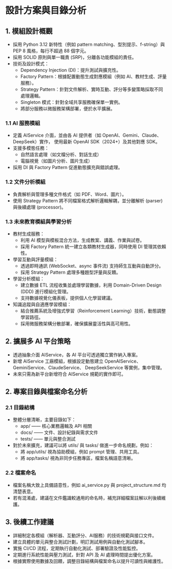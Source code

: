 # 設計方案與目錄分析

## 1. 模組設計概觀

- 採用 Python 3.12 新特性（例如 pattern matching、型別提示、f-string）與 PEP 8 風格，每行不超過 88 個字元。
- 採用 SOLID 原則與單一職責 (SRP)，分離各功能模組的責任。
- 技術及設計模式：
  - Dependency Injection (DI)：提升測試與擴充性。
  - Factory Pattern：根據配置動態生成對應模組（例如 AI、教材生成、評量服務）。
  - Strategy Pattern：針對文件解析、實時互動、評分等多變策略採取不同處理邏輯。
  - Singleton 模式：針對全域共享服務確保單一實例。
  - 將部分服務以微服務架構部署，便於水平擴展。

### 1.1 AI 服務模組
- 定義 AIService 介面，並由各 AI 提供者（如 OpenAI、Gemini、Claude、DeepSeek）實作，
  使用最新 OpenAI SDK（2024+）及其他對應 SDK。
- 支援多模態任務：
  - 自然語言處理（如文檔分析、對話生成）
  - 電腦視覺（如圖片分析、圖片生成）
- 採用 DI 與 Factory Pattern 促進動態擴充與錯誤處理。

### 1.2 文件分析模組
- 負責解析與管理多種文件格式（如 PDF、Word、圖片）。
- 使用 Strategy Pattern 將不同檔案格式解析邏輯解耦，並分離解析 (parser) 與後續處理 (processor)。
  
### 1.3 未來教育模組與學習分析
- 教材生成服務：
  - 利用 AI 模型與模板混合方法，生成教案、講義、作業與試卷。
  - 採用 Factory Pattern 統一建立各類教材生成器，同時使用 DI 管理其依賴性。
- 學習互動與評量模組：
  - 透過即時通訊 (WebSocket、async 事件流) 支持師生互動與自動評分。
  - 採用 Strategy Pattern 處理多種題型評量與反饋。
- 學習分析模組：
  - 建立數據 ETL 流程收集並處理學習數據，利用 Domain-Driven Design (DDD) 進行模組化管理。
  - 支持數據視覺化儀表板，提供個人化學習建議。
- 知識追蹤與自適應學習模組：
  - 結合推薦系統及增強式學習（Reinforcement Learning）技術，動態調整學習路徑。
  - 採用微服務架構分散部署，確保擴展靈活性與高可用性。

## 2. 擴展多 AI 平台策略
- 透過抽象介面 AIService，各 AI 平台可透過獨立實作納入專案。
- 新增 AIService 工廠模組，根據設定動態建立 OpenAIService、GeminiService、ClaudeService、
  DeepSeekService 等實例，集中管理。
- 未來只需為新平台新增符合 AIService 規範的實作即可。

## 2. 專案目錄與檔案命名分析

### 2.1 目錄結構
- 整體分層清晰，主要目錄如下：
  - app/ —— 核心業務邏輯及 API 相關
  - docs/ —— 文件、設計紀錄與需求文件
  - tests/ —— 單元與整合測試
- 對於未來擴充，建議可以將 utils/ 與 tasks/ 做進一步命名規劃，例如：
  - 將 app/utils/ 視為協助模組，例如 prompt 管理、共用工具。
  - 將 app/tasks/ 視為非同步任務專區，檔案名稱語意清晰。

### 2.2 檔案命名
- 檔案名稱大致上具備語意性，例如 ai_service.py 與 project_structure.md 均清楚表意。
- 若有混淆處，建議在文件鑑識較通用的命名時，補充詳細檔案註解以利後續維護。

## 3. 後續工作建議

- 詳細制定各模組（解析器、互動評分、AI服務）的技術規範與接口文件。
- 建立具體的單元與整合測試計劃，明訂測試用例與自動化測試腳本。
- 實施 CI/CD 流程，定期執行自動化測試、部署驗證及性能監控。
- 定期進行系統性能與壓力測試，針對 API 及 AI 處理時間提出優化方案。
- 根據實際使用數據及回饋，調整目錄結構與檔案命名以提升可讀性與維護性。


